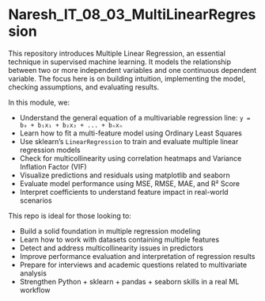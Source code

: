 # Naresh_IT_08_03_MultiLinearRegression

This repository introduces Multiple Linear Regression, an essential technique in supervised machine learning. It models the relationship between two or more independent variables and one continuous dependent variable. The focus here is on building intuition, implementing the model, checking assumptions, and evaluating results.

In this module, we:

- Understand the general equation of a multivariable regression line: `y = b₀ + b₁x₁ + b₂x₂ + ... + bₙxₙ`
- Learn how to fit a multi-feature model using Ordinary Least Squares
- Use sklearn’s `LinearRegression` to train and evaluate multiple linear regression models
- Check for multicollinearity using correlation heatmaps and Variance Inflation Factor (VIF)
- Visualize predictions and residuals using matplotlib and seaborn
- Evaluate model performance using MSE, RMSE, MAE, and R² Score
- Interpret coefficients to understand feature impact in real-world scenarios

This repo is ideal for those looking to:

- Build a solid foundation in multiple regression modeling
- Learn how to work with datasets containing multiple features
- Detect and address multicollinearity issues in predictors
- Improve performance evaluation and interpretation of regression results
- Prepare for interviews and academic questions related to multivariate analysis
- Strengthen Python + sklearn + pandas + seaborn skills in a real ML workflow

